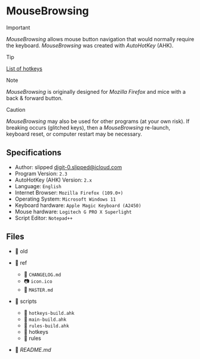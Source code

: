 # MouseBrowsing


> [!IMPORTANT]
> _MouseBrowsing_ allows mouse button navigation that would normally require the keyboard. _MouseBrowsing_ was created with _AutoHotKey_ (AHK).

> [!TIP]
> [List of hotkeys](ref/MASTER.md)

> [!NOTE]
> _MouseBrowsing_ is originally designed for _Mozilla Firefox_ and mice with a back & forward button.

> [!CAUTION]
> _MouseBrowsing_ may also be used for other programs (at your own risk). If breaking occurs (glitched keys), then a _MouseBrowsing_ re-launch, keyboard reset, or computer restart may be necessary.

## Specifications

- Author: slipped <digit-0.slipped@icloud.com>
- Program Version: `2.3`
- AutoHotKey (AHK) Version: `2.x`
- Language: `English`
- Internet Browser: `Mozilla Firefox (109.0+)`
- Operating System: `Microsoft Windows 11`
- Keyboard hardware: `Apple Magic Keyboard (A2450)`
- Mouse hardware: `Logitech G PRO X Superlight`
- Script Editor: `Notepad++`

## Files

- :file_folder: old 

- :file_folder: ref 
	- :memo: `CHANGELOG.md`
	- :camera: `icon.ico` 
	- :memo: `MASTER.md`

- :file_folder: scripts
	- :memo: `hotkeys-build.ahk`
	- :memo: `main-build.ahk`
	- :memo: `rules-build.ahk`
	- :file_folder: hotkeys
	- :file_folder: rules

- :memo: _README.md_
